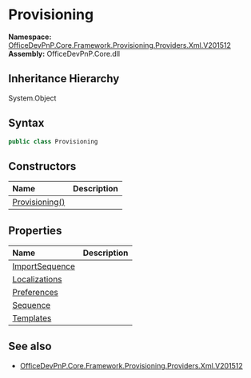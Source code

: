 # Provisioning
  

**Namespace:** [OfficeDevPnP.Core.Framework.Provisioning.Providers.Xml.V201512](OfficeDevPnP.Core.Framework.Provisioning.Providers.Xml.V201512.md)  
**Assembly:** OfficeDevPnP.Core.dll  
## Inheritance Hierarchy
System.Object  
## Syntax
```C#
public class Provisioning
```
## Constructors
|**Name**|**Description**|
|:-----|:-----|
| [Provisioning()](OfficeDevPnP.Core.Framework.Provisioning.Providers.Xml.V201512.Provisioning.ctor1.md) |  
## Properties
|**Name**|**Description**|
|:-----|:-----|
| [ImportSequence](OfficeDevPnP.Core.Framework.Provisioning.Providers.Xml.V201512.Provisioning.ImportSequence.md) | 
| [Localizations](OfficeDevPnP.Core.Framework.Provisioning.Providers.Xml.V201512.Provisioning.Localizations.md) | 
| [Preferences](OfficeDevPnP.Core.Framework.Provisioning.Providers.Xml.V201512.Provisioning.Preferences.md) | 
| [Sequence](OfficeDevPnP.Core.Framework.Provisioning.Providers.Xml.V201512.Provisioning.Sequence.md) | 
| [Templates](OfficeDevPnP.Core.Framework.Provisioning.Providers.Xml.V201512.Provisioning.Templates.md) | 
## See also
- [OfficeDevPnP.Core.Framework.Provisioning.Providers.Xml.V201512](OfficeDevPnP.Core.Framework.Provisioning.Providers.Xml.V201512.md)
